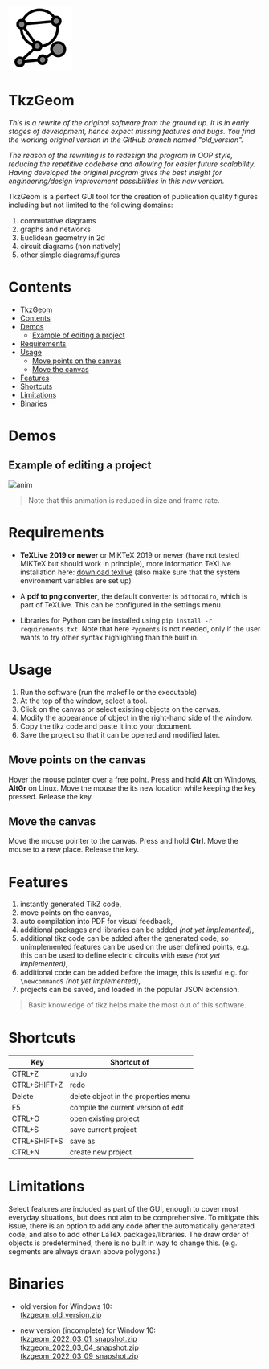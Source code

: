 
![icon](icon/ico_big.png)
# TkzGeom

*This is a rewrite of the original software from the ground up.
It is in early stages of development, hence expect missing features and bugs.
You find the working original version in the GitHub branch named "old_version".*

*The reason of the rewriting is to redesign the program in OOP style,
reducing the repetitive codebase and allowing for easier future scalability.
Having developed the original program gives the best insight for
engineering/design improvement possibilities in this new version.*


TkzGeom is a perfect GUI tool for the creation of publication quality figures
including but not limited to the following domains:

1. commutative diagrams
2. graphs and networks
3. Euclidean geometry in 2d
4. circuit diagrams (non natively)
5. other simple diagrams/figures


# Contents
<!-- TOC depthFrom:1 depthTo:6 withLinks:1 updateOnSave:1 orderedList:0 -->

- [TkzGeom](#tkzgeom)
- [Contents](#contents)
- [Demos](#demos)
	- [Example of editing a project](#example-of-editing-a-project)
- [Requirements](#requirements)
- [Usage](#usage)
	- [Move points on the canvas](#move-points-on-the-canvas)
	- [Move the canvas](#move-the-canvas)
- [Features](#features)
- [Shortcuts](#shortcuts)
- [Limitations](#limitations)
- [Binaries](#binaries)

<!-- /TOC -->

# Demos

## Example of editing a project

![anim](demos/prezi_2.gif)

> Note that this animation is reduced in size and frame rate.

# Requirements

- **TeXLive 2019 or newer** or MiKTeX 2019 or newer
  (have not tested MiKTeX but should work in principle), more information
  TeXLive installation here: <a href="https://www.tug.org/texlive/acquire-netinstall.html">
  download texlive</a> (also make sure that the system environment variables
  are set up)

- A **pdf to png converter**, the default converter is `pdftocairo`,
  which is part of TeXLive. This can be configured in the settings menu.

- Libraries for Python can be installed using `pip install -r requirements.txt`.
  Note that here `Pygments` is not needed, only if the user wants to try other
  syntax highlighting than the built in.

# Usage

1. Run the software (run the makefile or the executable)
2. At the top of the window, select a tool.
3. Click on the canvas or select existing objects on the canvas.
4. Modify the appearance of object in the right-hand side of the window.
5. Copy the tikz code and paste it into your document.
6. Save the project so that it can be opened and modified later.

## Move points on the canvas

Hover the mouse pointer over a free point. Press and hold **Alt** on Windows,
**AltGr** on Linux. Move the mouse the its new location while keeping the key pressed.
Release the key.

## Move the canvas

Move the mouse pointer to the canvas. Press and hold **Ctrl**. Move the mouse to
a new place. Release the key.

# Features

1. instantly generated TikZ code,
2. move points on the canvas,
3. auto compilation into PDF for visual feedback,
4. additional packages and libraries can be added *(not yet implemented)*,
5. additional tikz code can be added after the generated code, so unimplemented
   features can be used on the user defined points, e.g. this can be used to
   define electric circuits with ease *(not yet implemented)*,
6. additional code can be added before the image, this is useful
e.g. for `\newcommand`s *(not yet implemented)*,
8. projects can be saved, and loaded in the popular JSON extension.

> Basic knowledge of tikz helps make the most out of this software.

# Shortcuts

|Key             |Shortcut of                         |
|----------------|------------------------------------|
|CTRL+Z          |undo                                |
|CTRL+SHIFT+Z    |redo                                |
|Delete          |delete object in the properties menu|
|F5              |compile the current version of edit |
|CTRL+O          |open existing project               |
|CTRL+S          |save current project                |
|CTRL+SHIFT+S    |save as                             |
|CTRL+N          |create new project                  |

<!--
/# Object explanation
/## Point
**point**: click <ins>anywhere</ins> on the canvas;
defines a point at any coordinate,

**point on line**: click <ins>segment</ins> or <ins>two points</ins> then enter ratio in a popup window;
defines a point on a segment dividing it with a given ratio (can be any real number)

**point on circle**: click <ins>circle, then enter angle</ins> (in degrees) in a popup window;
defines a point on a circle at specified angle to the abscissa

**intersection**: click <ins>four points</ins> (endpoints of segment 1 then endpoints of segment 2), or click <ins>two segments</ins>, or click <ins>a circle and a segment</ins>, or click <ins>a segment and a circle</ins>, or <ins>two points and a circle</ins>;
defines the intersection of two lines, or a line and a circle, (in the latter case, two intersection points are possible), (circle-circle intersection is not yet implemented)

**midpoint of segment**: click <ins>two points</ins> or a <ins>segment</ins>;
defines the middle points of a segment

**midpoint of circle**: click <ins>circle</ins>;
defines the middle of a circle

**orthogonal projection**: click <ins>three points</ins>, or <ins>a segment and a point</ins>, or <ins>a point and a segment</ins> (the first two points define the segment, the last point to point to be projected);
defines the orthogonal projection of a point onto a line

**bisector**: click <ins>three points</ins> (at the second point is the angle, the direction of angle matters);
defines a point on the bisector of an angle

**translate with vector**: click <ins>three points</ins>:
defines a new point from old after translation by vector

**perpendicular**: click <ins>two points</ins>;
defines a point on the perpendicular to the segment at the first point

**rotation**: click <ins>two points and angle in degrees</ins> in a popup window;
defines a point on rotated by a given angle around another point

**make grid**: click <ins>three points and rows and columns</ins> in a popup window (these points will span the grid);
defines the lattice of points generated by the three selected points (movement of the three points results in the entire lattice move)

/## Segment

**segment**: click <ins>two points</ins>;
defines a segment connecting the two points

**polygon**: click <ins>the vertices of the polygon and click the first vertex again</ins> to conclude selection;
defines a polygon object

**linestring**: click <ins>the vertices of the linestring and the last vertex again</ins> to conclude;
defines a linestring object

/## Circle

**circumscribed circle**: click <ins>three points</ins>;
defines the circumscribed circle around three points

**circle by its radius**: click <ins>two points</ins>;
defines a circle with first point as centre, the second point as a point on the perimeter

**arc**: click <ins>three points</ins>;
defines an arc with first point as center, the other two defining the radius and range

**sector**: click <ins>three points</ins>;
defines a sector with first point as center, the other two defining the radius and range

**inscribed circle**: click <ins>three points</ins>;
defines the inscribed circle around three points
/## Interactions
**move point**: drag free points the change their positions

**move canvas**: drag canvas to a new position
/## Decorators
**mark angle**: click <ins>three points</ins>;
defines an arc to show the presence of an angle

**mark right angle**: click <ins>three points</ins>;
defines an arc to show the presence of a right angle
-->

# Limitations

Select features are included as part of the GUI, enough to cover most everyday
situations, but does not aim to be comprehensive. To mitigate this issue,
there is an option to add any code after the automatically generated code,
and also to add other LaTeX packages/libraries. The draw order of objects is
predetermined, there is no built in way to change this.
(e.g. segments are always drawn above polygons.)

# Binaries

- old version for Windows 10:\
<a href="https://mega.nz/file/58cHAQJJ#ViVTsIa1EE4nqlMXZhILufJB4re2-jTaOdPdLnbHbJU">tkzgeom_old_version.zip</a>

- new version (incomplete) for Window 10:\
<a href="https://mega.nz/file/AgdDzSAK#jkwmAbc_CtISYdXjymspLg0GcvkljpCuoTwbWrEcpnE">tkzgeom_2022_03_01_snapshot.zip</a>
\
<a href="https://mega.nz/file/Ys9V1aSZ#B21VUB__qZu1P33JiwOEu75nR9twWnf3cXWaqcaOPmA">tkzgeom_2022_03_04_snapshot.zip</a>
\
<a href="https://mega.nz/file/FocGTDLS#YyH114B-yFUwfValRW7DgLzkKvGXvWgq8CiH8v_aFi8">tkzgeom_2022_03_09_snapshot.zip</a>
  